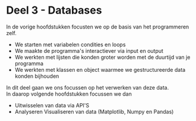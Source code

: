 # Deel 3 - Databases

In de vorige hoofdstukken focusten we op de basis van het programmeren zelf.

* We starten met variabelen condities en loops
* We maakte de programma's interactiever via input en output
* We werkten met lijsten die konden groter worden met de duurtijd van je programma
* We werkten met klassen en object waarmee we gestructureerde data konden bijhouden

In dit deel gaan we ons focussen op het verwerken van deze data.  
In daarop volgende hoofdstukken focussen we dan 

* Uitwisselen van data via API'S
* Analyseren Visualiseren van data (Matplotlib, Numpy en Pandas)
